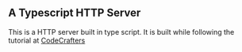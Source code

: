 ## A Typescript HTTP Server

This is a HTTP server built in type script.
It is built while following the tutorial at [CodeCrafters](https://app.codecrafters.io/ "Code Crafters")
